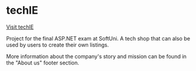 # techIE
[Visit techIE](https://techie-shop.azurewebsites.net/)

Project for the final ASP.NET exam at SoftUni. A tech shop that can also be used by users to create their own listings.

More information about the company's story and mission can be found in the "About us" footer section.

